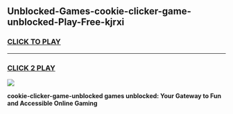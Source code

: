 
## Unblocked-Games-cookie-clicker-game-unblocked-Play-Free-kjrxi
<h3>
<a href="https://premium76.site?title=cookie-clicker-game-unblocked&ref=10A">CLICK TO PLAY</a></h3>
<hr>

<h3>
<a href="https://premium76.site?title=cookie-clicker-game-unblocked&ref=10A">CLICK 2 PLAY</a>
  
</h3>

<a href="https://premium76.site?title=cookie-clicker-game-unblocked&ref=10A"><img src="https://clearcache.store/games.png"></a>


**cookie-clicker-game-unblocked games unblocked: Your Gateway to Fun and Accessible Online Gaming**
